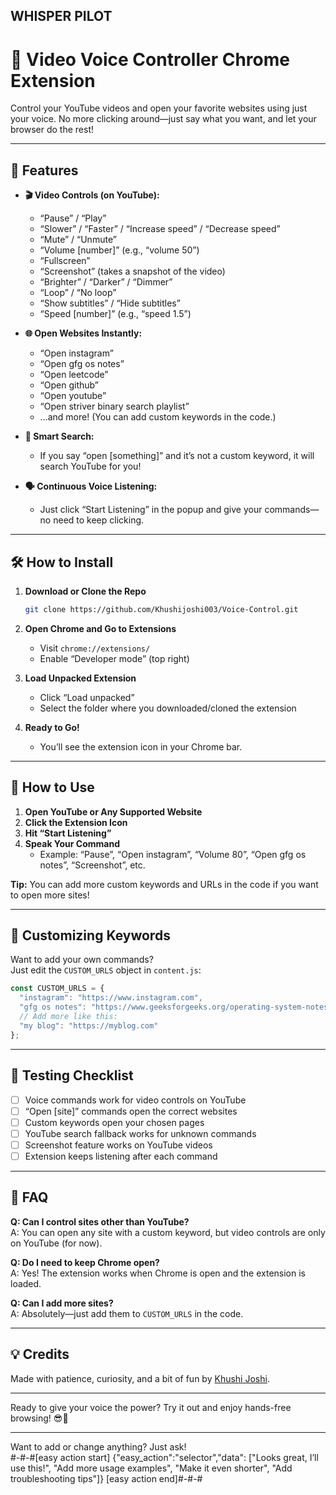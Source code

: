 WHISPER PILOT
---

# 🎤 Video Voice Controller Chrome Extension

Control your YouTube videos and open your favorite websites using just your voice. No more clicking around—just say what you want, and let your browser do the rest!

---

## 🚀 Features

- **🎬 Video Controls (on YouTube):**
  - “Pause” / “Play”
  - “Slower” / “Faster” / “Increase speed” / “Decrease speed”
  - “Mute” / “Unmute”
  - “Volume [number]” (e.g., “volume 50”)
  - “Fullscreen”
  - “Screenshot” (takes a snapshot of the video)
  - “Brighter” / “Darker” / “Dimmer”
  - “Loop” / “No loop”
  - “Show subtitles” / “Hide subtitles”
  - “Speed [number]” (e.g., “speed 1.5”)

- **🌐 Open Websites Instantly:**
  - “Open instagram”
  - “Open gfg os notes”
  - “Open leetcode”
  - “Open github”
  - “Open youtube”
  - “Open striver binary search playlist”
  - ...and more! (You can add custom keywords in the code.)

- **🔎 Smart Search:**
  - If you say “open [something]” and it’s not a custom keyword, it will search YouTube for you!

- **🗣️ Continuous Voice Listening:**
  - Just click “Start Listening” in the popup and give your commands—no need to keep clicking.

---

## 🛠️ How to Install

1. **Download or Clone the Repo**
   ```bash
   git clone https://github.com/Khushijoshi003/Voice-Control.git
   ```

2. **Open Chrome and Go to Extensions**
   - Visit `chrome://extensions/`
   - Enable “Developer mode” (top right)

3. **Load Unpacked Extension**
   - Click “Load unpacked”
   - Select the folder where you downloaded/cloned the extension

4. **Ready to Go!**
   - You’ll see the extension icon in your Chrome bar.

---

## 🤖 How to Use

1. **Open YouTube or Any Supported Website**
2. **Click the Extension Icon**
3. **Hit “Start Listening”**
4. **Speak Your Command**
   - Example: “Pause”, “Open instagram”, “Volume 80”, “Open gfg os notes”, “Screenshot”, etc.

**Tip:** You can add more custom keywords and URLs in the code if you want to open more sites!

---

## 📝 Customizing Keywords

Want to add your own commands?  
Just edit the `CUSTOM_URLS` object in `content.js`:

```js
const CUSTOM_URLS = {
  "instagram": "https://www.instagram.com",
  "gfg os notes": "https://www.geeksforgeeks.org/operating-system-notes-set-1-introduction/",
  // Add more like this:
  "my blog": "https://myblog.com"
};
```

---

## 🧪 Testing Checklist

- [ ] Voice commands work for video controls on YouTube
- [ ] “Open [site]” commands open the correct websites
- [ ] Custom keywords open your chosen pages
- [ ] YouTube search fallback works for unknown commands
- [ ] Screenshot feature works on YouTube videos
- [ ] Extension keeps listening after each command

---

## 🙋 FAQ

**Q: Can I control sites other than YouTube?**  
A: You can open any site with a custom keyword, but video controls are only on YouTube (for now).

**Q: Do I need to keep Chrome open?**  
A: Yes! The extension works when Chrome is open and the extension is loaded.

**Q: Can I add more sites?**  
A: Absolutely—just add them to `CUSTOM_URLS` in the code.

---

## 💡 Credits

Made with patience, curiosity, and a bit of fun by [Khushi Joshi](https://github.com/Khushijoshi003).

---

Ready to give your voice the power? Try it out and enjoy hands-free browsing! 😎🎤

---

Want to add or change anything? Just ask!  
#-#-#[easy action start]
{"easy_action":"selector","data": ["Looks great, I’ll use this!", "Add more usage examples", "Make it even shorter", "Add troubleshooting tips"]}
[easy action end]#-#-#
